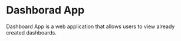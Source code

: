 # Dashborad App
Dashboard App is a web application that allows users to view already created dashboards.